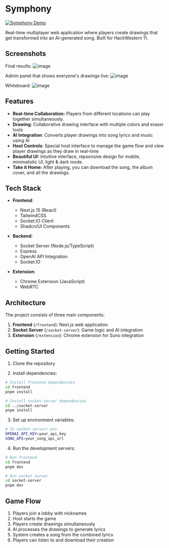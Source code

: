 # Symphony

[![Symphony Demo](https://img.youtube.com/vi/SG54dt-6A14/0.jpg)](https://youtu.be/SG54dt-6A14)

Real-time multiplayer web application where players create drawings that get transformed into an AI-generated song. Built for HackWestern 11.

## Screenshots

Final results:
![image](https://github.com/user-attachments/assets/5fa060df-bac7-45b8-a42e-75451509b61b)

Admin panel that shows everyone's drawings live:
![image](https://github.com/user-attachments/assets/77d3ab4d-6caf-44bc-a244-9bab5dcfc181)

Whiteboard:
![image](https://github.com/user-attachments/assets/5ecf03fa-00cf-4a09-b5d1-00422edc8732)

## Features

- **Real-time Collaboration:** Players from different locations can play together simultaneously.
- **Drawing**: Collaborative drawing interface with multiple colors and eraser tools
- **AI Integration**: Converts player drawings into song lyrics and music using AI
- **Host Controls**: Special host interface to manage the game flow and view player drawings as they draw in real-time
- **Beautiful UI:** Intuitive interface, repsonsive design for mobile, minimalistic UI, light & dark mode.
- **Take it Home:** After playing, you can download the song, the album cover, and all the drawings.

## Tech Stack

- **Frontend**:

  - Next.js 15 (React)
  - TailwindCSS
  - Socket.IO Client
  - Shadcn/UI Components

- **Backend**:

  - Socket Server (Node.js/TypeScript)
  - Express
  - OpenAI API Integration
  - Socket.IO

- **Extension**:
  - Chrome Extension (JavaScript)
  - WebRTC

## Architecture

The project consists of three main components:

1. **Frontend** (`/frontend`): Next.js web application
2. **Socket Server** (`/socket-server`): Game logic and AI integration
3. **Extension** (`/extension`): Chrome extension for Suno integration

## Getting Started

1. Clone the repository

2. Install dependencies:

```bash
# Install frontend dependencies
cd frontend
pnpm install

# Install socket-server dependencies
cd ../socket-server
pnpm install
```

3. Set up environment variables:

```bash
# In socket-server/.env
OPENAI_API_KEY=your_api_key
SONG_API=your_song_api_url
```

4. Run the development servers:

```bash
# Run frontend
cd frontend
pnpm dev

# Run socket server
cd socket-server
pnpm dev
```

## Game Flow

1. Players join a lobby with nicknames
2. Host starts the game
3. Players create drawings simultaneously
4. AI processes the drawings to generate lyrics
5. System creates a song from the combined lyrics
6. Players can listen to and download their creation
